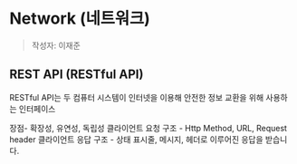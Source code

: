 # Network (네트워크)

> 작성자: 이재준



## REST API (RESTful API)

RESTful API는 두 컴퓨터 시스템이 인터넷을 이용해 안전한 정보 교환을 위해 사용하는 인터페이스

장점- 확장성, 유연성, 독립성
클라이언트 요청 구조 - Http Method, URL, Request header
클라이언트 응답 구조 - 상태 표시줄, 메시지, 헤더로 이루어진 응답을 받습니다.